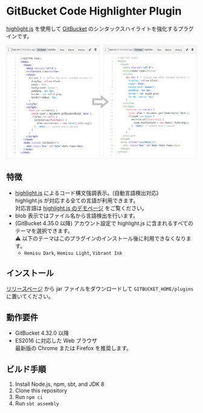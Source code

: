 # GitBucket Code Highlighter Plugin

[highlight.js](https://highlightjs.org/) を使用して [GitBucket](https://gitbucket.github.io/) のシンタックスハイライトを強化するプラグインです。

![highlighting](screenshots/highlighting.png)


## 特徴

* [highlight.js](https://highlightjs.org/) によるコード構文強調表示。(自動言語検出対応)  
  highlight.js が対応する全ての言語が利用できます。  
  対応言語は [highlight.js のデモページ](https://highlightjs.org/static/demo/) をご覧ください。
* blob 表示ではファイル名から言語検出を行います。
* (GitBucket 4.35.0 以降) アカウント設定で highlight.js に含まれるすべてのテーマを選択できます。  
  ⚠️ 以下のテーマはこのプラグインのインストール後に利用できなくなります。
  - `Hemisu Dark`, `Hemisu Light`, `Vibrant Ink`


## インストール

[リリースページ](https://github.com/kaz-on/gitbucket-code-highlighter-plugin/releases) から jar ファイルをダウンロードして `GITBUCKET_HOME/plugins` に置いてください。


## 動作要件

* GitBucket 4.32.0 以降
* ES2016 に対応した Web ブラウザ  
  最新版の Chrome または Firefox を推奨します。


## ビルド手順

1. Install Node.js, npm, sbt, and JDK 8
2. Clone this repository
3. Run `npm ci`
4. Run `sbt assembly`
